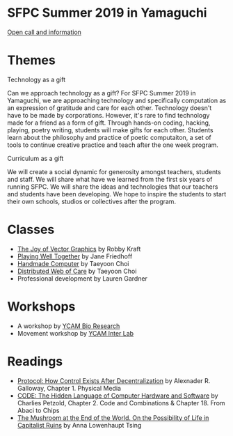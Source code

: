 # SFPC Summer 2019 in Yamaguchi  

[Open call and information](https://www.ycam.jp/en/events/2019/sfpc/) 

# Themes

Technology as a gift

Can we approach technology as a gift? For SFPC Summer 2019 in Yamaguchi, we are approaching technology and specifically computation as an expression of gratitude and care for each other. Technology doesn't have to be made by corporations. However, it's rare to find technology made for a friend as a form of gift. Through hands-on coding, hacking, playing, poetry writing, students will make gifts for each other. Students learn about the philosophy and practice of poetic computaiton, a set of tools to continue creative practice and teach after the one week program. 

Curriculum as a gift

We will create a social dynamic for generosity amongst teachers, students and staff. We will share what have we learned from the first six years of running SFPC. We will share the ideas and technologies that our teachers and students have been developing. We hope to inspire the students to start their own schools, studios or collectives after the program.  
 
# Classes 

- [The Joy of Vector Graphics](https://github.com/robbykraft/classes/blob/master/ycam.md) by Robby Kraft
- [Playing Well Together](https://github.com/friej715/SFPC-YCAM) by Jane Friedhoff 
- [Handmade Computer](http://avant.org/project/hello-world/) by Taeyoon Choi 
- [Distributed Web of Care](https://github.com/tchoi8/distributedwebofcare/tree/codesocieties) by Taeyoon Choi 
- Professional development by Lauren Gardner 

# Workshops 

- A workshop by [YCAM Bio Research](https://www.ycam.jp/en/projects/ycam-bio-research/)
- Movement workshop by [YCAM Inter Lab](https://special.ycam.jp/interlab/en.html)

# Readings 

- [Protocol: How Control Exists After Decentralization](https://mitpress.mit.edu/books/protocol) by Alexnader R. Galloway, Chapter 1. Physical Media 
- [CODE: The Hidden Language of Computer Hardware and Software](http://www.charlespetzold.com/code/) by Charlies Petzold, Chapter 2. Code and Combinations & Chapter 18. From Abaci to Chips
- [The Mushroom at the End of the World. On the Possibility of Life in Capitalist Ruins](https://press.princeton.edu/titles/10581.html) by Anna Lowenhaupt Tsing 

